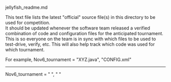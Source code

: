 jellyfish_readme.md

This text file lists the latest "official" source file(s) in this directory to be used for competition.  
It should be updated whenever the software team released a verified combination of code and configuration files for the anticipated tournament.
This is so everyone on the team is in sync with which files to be used to test-drive, verify, etc.
This will also help track which code was used for which tournament.

For example, 
Nov6_tournament = "XYZ.java", "CONFIG.xml"

**********
Nov6_tournament = " ", " "
